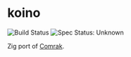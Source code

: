 # koino

![Build Status](https://action-badges.now.sh/kivikakk/koino)
![Spec Status: Unknown](https://img.shields.io/badge/specs-unknown-lightgrey.svg)

Zig port of [Comrak](https://github.com/kivikakk/comrak).
